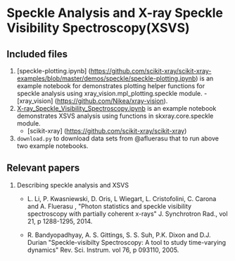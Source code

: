 
Speckle Analysis and X-ray Speckle Visibility Spectroscopy(XSVS)
===============================================================

Included files
--------------
1. [speckle-plotting.ipynb] (https://github.com/scikit-xray/scikit-xray-examples/blob/master/demos/speckle/speckle-plotting.ipynb)
    is an example notebook for demonstrates plotting helper functions for speckle analysis using xray_vision.mpl_plotting.speckle module.
    -[xray_vision] (https://github.com/Nikea/xray-vision).
1. [X-ray_Speckle_Visibility_Spectroscopy.ipynb](https://github.com/scikit-xray/scikit-xray-examples/blob/master/demos/speckle/X-ray_Speckle_Visibility_Spectroscopy.ipynb)
    is an example notebook demonstrates XSVS analysis using functions in skxray.core.speckle module.
    - [scikit-xray] (https://github.com/scikit-xray/scikit-xray)
1. ``download.py`` to download data sets from @afluerasu that to run above two example notebooks.

Relevant papers
---------------
1. Describing speckle analysis and XSVS
   - L. Li, P. Kwasniewski, D. Oris, L Wiegart, L. Cristofolini,
     C. Carona and A. Fluerasu , "Photon statistics and speckle visibility
     spectroscopy with partially coherent x-rays" J. Synchrotron Rad.,
     vol 21, p 1288-1295, 2014.

   - R. Bandyopadhyay, A. S. Gittings, S. S. Suh, P.K. Dixon and
     D.J. Durian "Speckle-visibilty Spectroscopy: A tool to study
     time-varying dynamics" Rev. Sci. Instrum. vol 76, p  093110, 2005.



